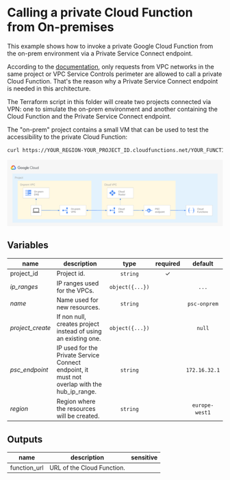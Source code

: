 # Calling a private Cloud Function from On-premises

This example shows how to invoke a private Google Cloud Function from the on-prem environment via a Private Service Connect endpoint.

According to the [documentation](https://cloud.google.com/functions/docs/networking/network-settings#ingress_settings), only requests from VPC networks in the same project or VPC Service Controls perimeter are allowed to call a private Cloud Function. That's the reason why a Private Service Connect endpoint is needed in this architecture.

The Terraform script in this folder will create two projects connected via VPN: one to simulate the on-prem environment and another containing the Cloud Function and the Private Service Connect endpoint.

The "on-prem" project contains a small VM that can be used to test the accessibility to the private Cloud Function:

```bash
curl https://YOUR_REGION-YOUR_PROJECT_ID.cloudfunctions.net/YOUR_FUNCTION_NAME
```

![Cloud Function via Private Service Connect](diagram.png "High-level diagram")

<!-- BEGIN TFDOC -->
## Variables

| name | description | type | required | default |
|---|---|:---: |:---:|:---:|
| project_id | Project id. | <code title="">string</code> | ✓ |  |
| *ip_ranges* | IP ranges used for the VPCs. | <code title="object&#40;&#123;&#10;onprem &#61; string&#10;hub    &#61; string&#10;&#125;&#41;">object({...})</code> |  | <code title="&#123;&#10;onprem &#61; &#34;10.0.1.0&#47;24&#34;,&#10;hub    &#61; &#34;10.0.2.0&#47;24&#34;&#10;&#125;">...</code> |
| *name* | Name used for new resources. | <code title="">string</code> |  | <code title="">psc-onprem</code> |
| *project_create* | If non null, creates project instead of using an existing one. | <code title="object&#40;&#123;&#10;billing_account_id &#61; string&#10;parent             &#61; string&#10;&#125;&#41;">object({...})</code> |  | <code title="">null</code> |
| *psc_endpoint* | IP used for the Private Service Connect endpoint, it must not overlap with the hub_ip_range. | <code title="">string</code> |  | <code title="">172.16.32.1</code> |
| *region* | Region where the resources will be created. | <code title="">string</code> |  | <code title="">europe-west1</code> |

## Outputs

| name | description | sensitive |
|---|---|:---:|
| function_url | URL of the Cloud Function. |  |
<!-- END TFDOC -->